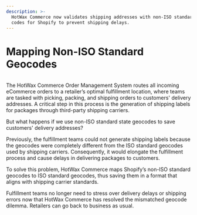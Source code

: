 ```yaml
---
description: >-
  HotWax Commerce now validates shipping addresses with non-ISO standard geo
  codes for Shopify to prevent shipping delays.
---
```


# Mapping Non-ISO Standard Geocodes

<figure><img src="https://www.hotwax.co/hubfs/Product%20Updates%20and%20Release%20Notes/2022/July%202022/Product%20Updates/Featured%20Images/Address%20Validation-Apr-06-2023-01-34-21-7134-PM.png" alt=""><figcaption></figcaption></figure>

The HotWax Commerce Order Management System routes all incoming eCommerce orders to a retailer’s optimal fulfillment location, where teams are tasked with picking, packing, and shipping orders to customers' delivery addresses. A critical step in this process is the generation of shipping labels for packages through third-party shipping carriers.

But what happens if we use non-ISO standard state geocodes to save customers' delivery addresses?

Previously, the fulfillment teams could not generate shipping labels because the geocodes were completely different from the ISO standard geocodes used by shipping carriers. Consequently, it would elongate the fulfillment process and cause delays in delivering packages to customers.

To solve this problem, HotWax Commerce maps Shopify’s non-ISO standard geocodes to ISO standard geocodes, thus saving them in a format that aligns with shipping carrier standards.

Fulfillment teams no longer need to stress over delivery delays or shipping errors now that HotWax Commerce has resolved the mismatched geocode dilemma. Retailers can go back to business as usual.
